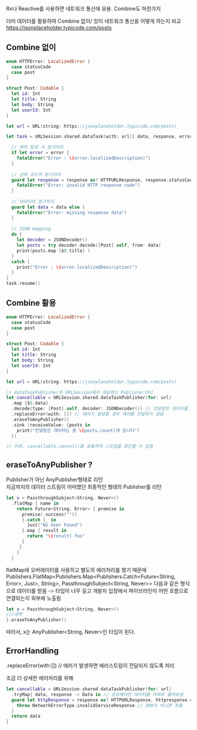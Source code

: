 Rx나 Reactive를 사용하면 네트워크 통신에 유용. Combine도 마찬가지

더미 데이터를 활용하여 Combine 없이/ 있이 네트워크 통신을 어떻게 하는지 비교
https://jsonplaceholder.typicode.com/posts

## Combine 없이
```swift
enum HTTPError: LocalizedError {
  case statusCode
  case post
}

struct Post: Codable {
  let id: Int
  let title: String
  let body: String
  let userId: Int
}

let url = URL(string: https://jsonplaceholder.typicode.com/posts)

let task = URLSession.shared.dataTask(with: url){ data, response, error in

  // 에러 발생 시 분기처리
  if let error = error {
    fatalError("Error : \(error.localizedDescription)")
  }
  
  // 상태 코드의 분기처리
  guard let response = response as? HTTPURLResponse, response.statusCode == 200 else {
    fatalError("Error: invalid HTTP response code")
  }
  
  // 데이터의 분기처리
  guard let data = data else {
    fatalError("Error: missing response data")
  }
  
  // JSON mapping
  do {
    let decoder = JSONDecoder()
    let posts = try decoder.decode([Post].self, from: data)
    print(posts.map {$0.title} )
  }
  catch {
    print("Error : \(error.localizedDescription)")
  }
}
task.resume()
```

## Combine 활용
```swift
enum HTTPError: LocalizedError {
  case statusCode
  case post
}

struct Post: Codable {
  let id: Int
  let title: String
  let body: String
  let userId: Int
}

let url = URL(string: https://jsonplaceholder.typicode.com/posts)

// dataTaskPublisher은 URLSession에서 제공하는 Publisher이다.
let cancellable = URLSession.shared.dataTaskPublisher(for: url)
  .map {$0.data}
  .decode(type: [Post].self, decoder: JSONDecoder()) // 전달받은 데이터를 JSON형식으로 decode
  .replaceError(with: []) // 에러가 발생할 경우 에러를 전달하지 않음
  .eraseToAnyPublisher()
  .sink (receiveValue: {posts in 
    print("전달받은 데이터는 총 \(posts.count)개 입니다")
  })

// 이후, cancellable.cancel()을 호출하여 스트림을 중단할 수 있음
```

## eraseToAnyPublisher ?
Publisher가 아닌 AnyPublisher형태로 리턴   
지금까지의 데이터 스트림이 어떠했던 최종적인 형태의 Publisher를 리턴

```swift
let x = PassthroughSubject<String, Never>()
  .flatMap { name in
    return Future<String, Error> { promise in
      promise(.success(""))
      }.catch {_ in
        Just("No User Found")
      }.map { result in 
        return "\(result) foo"
      }
     }
    }
  }

```
flatMap에 오버레이터를 사용하고 별도의 에러처리를 했기 때문에 Publishers.FlatMap<Publishers.Map<Publishers.Catch<Future<String, Error>, Just<String>>, String>, PassthroughSubject<String, Never>> 다음과 같은 형식으로 데이터를 받음
-> 타입이 너무 길고 개발자 입장에서 파이브라인이 어떤 흐름으로 연결되는지 외부에 노출됨

```swift
let x = PassthroughSubject<String, Never>()
///생략
}.eraseToAnyPublisher()
```
따라서, x는 AnyPublisher<String, Never>인 타입이 된다.


## ErrorHandling
.replaceError(with:[]) // 에러가 발생하면 에러스트림이 전달되지 않도록 처리

조금 더 상세한 에러처리를 위해
```swift
let cancellable = URLSession.shared.dataTaskPublisher(for: url)
  .tryMap{ data, response -> Data in // 성공해야만 데이터를 아래로 흘려보냄
  guard let httpResponse = response as? HTTPURLResponse, httpresponse.codeStatuse == 200 else {
    throw NetworkErrorType.invalidServiceResponse // 200이 아니면 호출
  }
  return data 
}

```
